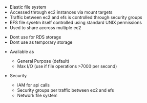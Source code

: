 * Elastic file system
* Accessed through ec2 instances via mount targets
* Traffic between ec2 and efs is controlled through security groups
* EFS file sysetm itself controlled using standard UNIX permissions
* Used to share accross multiple ec2

- Dont use for RDS storage 
- Dont use as temporary storage

* Available as
    * General Purpose (default)
    * Max I/O (use if file operations >7000 per second)

* Security
    * IAM for api calls
    * Security groups per traffic between ec2 and efs
    * Network file system 